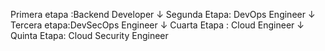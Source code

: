 
Primera etapa :Backend Developer
   ↓
Segunda Etapa: DevOps Engineer
   ↓
Tercera etapa:DevSecOps Engineer
   ↓
Cuarta Etapa : Cloud Engineer
   ↓
Quinta Etapa: Cloud Security Engineer







